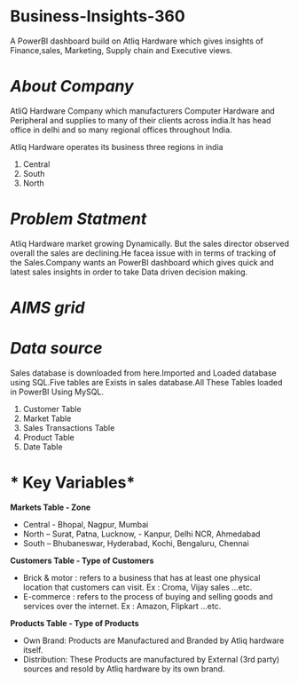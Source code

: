 # Business-Insights-360
A PowerBI dashboard build on Atliq Hardware which gives insights of Finance,sales, Marketing, Supply chain and Executive views.

# *About Company*
AtliQ Hardware Company which manufacturers Computer Hardware and Peripheral and supplies to many of their clients across india.It has head office in delhi and so many regional offices throughout India.

Atliq Hardware operates its business three regions in india 
1. Central
2. South
3. North

# *Problem Statment*
Atliq Hardware market growing Dynamically. But the sales director observed overall the sales are declining.He facea issue with in terms of tracking of the Sales.Company wants an PowerBI dashboard which gives quick and latest sales insights in order to take Data driven decision making.

# *AIMS grid*

# *Data source*
Sales database is downloaded from here.Imported and Loaded database using SQL.Five tables are Exists in sales database.All These Tables loaded in PowerBI Using MySQL.

1. Customer Table
2. Market Table
3. Sales Transactions Table
4. Product Table
5. Date Table

# * Key Variables*
**Markets Table - Zone**

- Central -  Bhopal, Nagpur, Mumbai
- North – Surat, Patna, Lucknow, - Kanpur, Delhi NCR, Ahmedabad
- South –
Bhubaneswar, Hyderabad, Kochi, Bengaluru, Chennai

**Customers Table - Type of Customers**

- Brick & motor :  refers to a business that has at least one physical location that customers can visit. 
Ex : Croma, Vijay sales  …etc.
- E-commerce : refers to the process of buying and selling goods and services over the internet.
Ex : Amazon, Flipkart …etc.

**Products Table - Type of Products**
- Own Brand:  Products are Manufactured and Branded by Atliq hardware itself.
- Distribution: These Products are manufactured by External (3rd party) sources and resold by Atliq hardware by its own brand.
